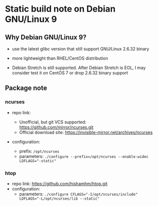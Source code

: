 # Static build note on Debian GNU/Linux 9

## Why Debian GNU/Linux 9?

* use the latest glibc version that still support GNU/Linux 2.6.32 binary

* more lightweight than RHEL/CentOS distribution

* Debian Stretch is still supported.  After Debian Stretch is EOL, I may consider test it on CentOS 7 or drop 2.6.32 binary support

## Package note

### ncurses

* repo link: 
  * Unofficial, but git VCS supported: https://github.com/mirror/ncurses.git
  * Official download site: https://invisible-mirror.net/archives/ncurses

* configuration:
  * prefix: `/opt/ncurses`
  * parameters: `./configure --prefix=/opt/ncurses --enable-widec LDFLAGS="-static"`
  
### htop

* repo link: https://github.com/hishamhm/htop.git
* configuration:
  * parameters: `./configure CFLAGS="-I/opt/ncurses/include" LDFLAGS="-L/opt/ncurses/lib --static"`
